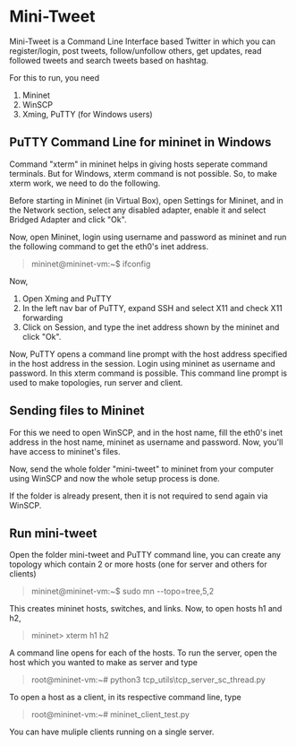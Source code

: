 # Mini-Tweet 
Mini-Tweet is a Command Line Interface based Twitter in which you can register/login, post tweets, follow/unfollow others, get updates, read followed tweets and search tweets based on hashtag. 

For this to run, you need

1) Mininet 
2) WinSCP 
3) Xming, PuTTY (for Windows users)

## PuTTY Command Line for mininet in Windows
Command "xterm" in mininet helps in giving hosts seperate command terminals. But for Windows, xterm command is not possible. So, to make xterm work, we need to do the following. 

Before starting in Mininet (in Virtual Box), open Settings for Mininet, and in the Network section, select any disabled adapter, enable it and select Bridged Adapter and click "Ok".

Now, open Mininet, login using username and password as mininet and run the following command to get the eth0's inet address. 
> mininet@mininet-vm:~$ ifconfig

Now, 
1) Open Xming and PuTTY
2) In the left nav bar of PuTTY, expand SSH and select X11 and check X11 forwarding
3) Click on Session, and type the inet address shown by the mininet and click "Ok".

Now, PuTTY opens a command line prompt with the host address specified in the host address in the session. Login using mininet as username and password. In this xterm command is possible. This command line prompt is used to make topologies, run server and client.

## Sending files to Mininet
For this we need to open WinSCP, and in the host name, fill the eth0's inet address in the host name, mininet as username and password. Now, you'll have access to mininet's files.

Now, send the whole folder "mini-tweet" to mininet from your computer using WinSCP and now the whole setup process is done.

If the folder is already present, then it is not required to send again via WinSCP. 

## Run mini-tweet
Open the folder mini-tweet and PuTTY command line, you can create any topology which contain 2 or more hosts (one for server and others for clients)
>  mininet@mininet-vm:~$ sudo mn --topo=tree,5,2

This creates mininet hosts, switches, and links. Now, to open hosts h1 and h2,
> mininet> xterm h1 h2

A command line opens for each of the hosts. To run the server, open the host which you wanted to make as server and type
> root@mininet-vm:~# python3 tcp_utils\tcp_server_sc_thread.py

To open a host as a client, in its respective command line, type
> root@mininet-vm:~# mininet_client_test.py

You can have muliple clients running on a single server.